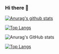 ### Hi there 👋
[![Anurag's github stats](https://github-readme-stats.vercel.app/api?username=The-End-Hero&count_private=true&show_icons=true&theme=highcontrast)](https://github.com/anuraghazra/github-readme-stats)

[![Top Langs](https://github-readme-stats.vercel.app/api/top-langs/?username=The-End-Hero&theme=highcontrast&layout=compact&count_private=true)](https://github.com/anuraghazra/github-readme-stats)

![Anurag's GitHub stats](https://github-readme-stats.vercel.app/api?username=The-End-Hero&count_private=true)

[![Top Langs](https://github-readme-stats.vercel.app/api/top-langs/?username=The-End-Hero&layout=compact)](https://github.com/The-End-Hero/github-readme-stats)


<!--
**The-End-Hero/The-End-Hero** is a ✨ _special_ ✨ repository because its `README.md` (this file) appears on your GitHub profile.

Here are some ideas to get you started:

- 🔭 I’m currently working on ...
- 🌱 I’m currently learning ...
- 👯 I’m looking to collaborate on ...
- 🤔 I’m looking for help with ...
- 💬 Ask me about ...
- 📫 How to reach me: ...
- 😄 Pronouns: ...
- ⚡ Fun fact: ...
-->

